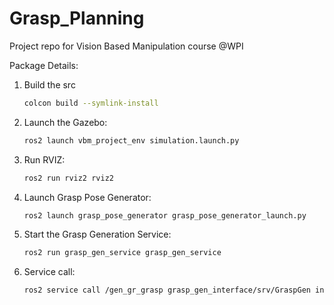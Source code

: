 # Grasp_Planning
Project repo for Vision Based Manipulation course @WPI

Package Details:


1) Build the src
   ```bash
   colcon build --symlink-install

2) Launch the Gazebo:
   ```bash
   ros2 launch vbm_project_env simulation.launch.py

3) Run RVIZ:
   ```bash
   ros2 run rviz2 rviz2

4) Launch Grasp Pose Generator:
   ```bash
   ros2 launch grasp_pose_generator grasp_pose_generator_launch.py 

5) Start the Grasp Generation Service:
   ```bash
   ros2 run grasp_gen_service grasp_gen_service

6) Service call:
   ```bash
   ros2 service call /gen_gr_grasp grasp_gen_interface/srv/GraspGen input:\ 'generate_grasp'\ 
   
   
